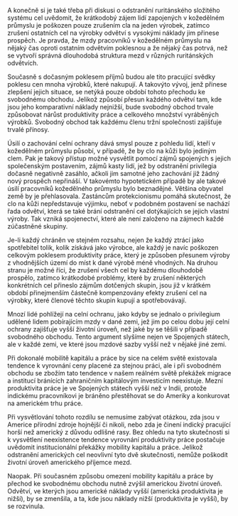 A konečně si je také třeba při diskusi o odstranění ruritánského složitého systému cel uvědomit, že krátkodobý zájem lidí zapojených v kožedělném průmyslu je poškozen pouze zrušením cla na jeden výrobek, zatímco zrušení ostatních cel na výrobky odvětví s vysokými náklady jim přinese prospěch. Je pravda, že mzdy pracovníků v kožedělném průmyslu na nějaký čas oproti ostatním odvětvím poklesnou a že nějaký čas potrvá, než se vytvoří správná dlouhodobá struktura mezd v různých ruritánských odvětvích.

Současně s dočasným poklesem příjmů budou ale tito pracující svědky poklesu cen mnoha výrobků, které nakupují. A takovýto vývoj, jenž přinese zlepšení jejich situace, se netýká pouze období tohoto přechodu ke svobodnému obchodu. Jelikož způsobí přesun každého odvětví tam, kde jsou jeho komparativní náklady nejnižší, bude svobodný obchod trvale způsobovat nárůst produktivity práce a celkového množství vyráběných výrobků. Svobodný obchod tak každému členu tržní společnosti zajišťuje trvalé přínosy.

Úsilí o zachování celní ochrany dává smysl pouze z pohledu lidí, kteří v kožedělném průmyslu působí, v případě, že by clo na kůži bylo jediným clem. Pak je takový přístup možné vysvětlit pomocí zájmů spojených s jejich společenským postavením, zájmů kasty lidí, jež by odstranění privilegia dočasně negativně zasáhlo, ačkoli jim samotné jeho zachování již žádný nový prospěch nepřináší. V takovémto hypotetickém případě by ale takové úsilí pracovníků kožedělného průmyslu bylo beznadějné. Většina obyvatel země by je přehlasovala. Zastáncům protekcionismu pomáhá skutečnost, že clo na kůži nepředstavuje výjimku, neboť v podobném postavení se nachází řada odvětví, která se také brání odstranění cel dotýkajících se jejich vlastní výroby. Tak vzniká spojenectví, které ale není založeno na zájmech každé zúčastněné skupiny.

Je-li každý chráněn ve stejném rozsahu, nejen že každý ztrácí jako spotřebitel tolik, kolik získává jako výrobce, ale každý je navíc poškozen celkovým poklesem produktivity práce, který je způsoben přesunem výroby z vhodnějších území do míst k dané výrobě méně vhodných. Na druhou stranu je možné říci, že zrušení všech cel by každému dlouhodobě prospělo, zatímco krátkodobé problémy, které by zrušení některých konkrétních cel přineslo zájmům dotčených skupin, jsou již v krátkém období přinejmenším částečně kompenzovány efekty zrušení cel na výrobky, které členové těchto skupin kupují a spotřebovávají.

Mnozí lidé pohlížejí na celní ochranu, jako kdyby se jednalo o privilegium udělené lidem pobírajícím mzdy v dané zemi, jež jim po celou dobu její celní ochrany zajišťuje vyšší životní úroveň, než jaké by se těšili v případě svobodného obchodu. Tento argument slyšíme nejen ve Spojených státech, ale v každé zemi, ve které jsou mzdové sazby vyšší než v nějaké jiné zemi.

Při dokonalé mobilitě kapitálu a práce by sice na celém světě existovala tendence k vyrovnání ceny placené za stejnou práci, ale i při svobodném obchodu se zbožím tato tendence v našem reálném světě překážek migrace a institucí bránících zahraničním kapitálovým investicím neexistuje. Mezní produktivita práce je ve Spojených státech vyšší než v Indii, protože indickému pracovníkovi je bráněno přestěhovat se do Ameriky a konkurovat na americkém trhu práce.

Při vysvětlování tohoto rozdílu se nemusíme zabývat otázkou, zda jsou v Americe přírodní zdroje hojnější či nikoli, nebo zda je činení indický pracující horší než americký z důvodu odlišné rasy. Bez ohledu na tyto skutečnosti si k vysvětlení neexistence tendence vyrovnání produktivity práce postačuje uvědomit institucionální překážky mobility kapitálu a práce. Jelikož odstranění amerických cel neovlivní tyto dvě skutečnosti, nemůže poškodit životní úroveň amerického příjemce mezd.

Naopak. Při současném způsobu omezení mobility kapitálu a práce by přechod ke svobodnému obchodu nutně zvýšil americkou životní úroveň. Odvětví, ve kterých jsou americké náklady vyšší (americká produktivita je nižší), by se zmenšila, a ta, kde jsou náklady nižší (produktivita je vyšší), by se rozvinula.